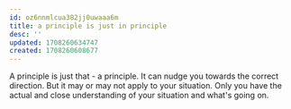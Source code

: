 ```yaml
---
id: oz6nnmlcua382jj0uwaaa6m
title: a principle is just in principle
desc: ''
updated: 1708260634747
created: 1708260608677
---
```



A principle is just that - a principle. It can nudge you towards the correct direction. But it may or may not apply to your situation. Only you have the actual and close understanding of your situation and what's going on.
